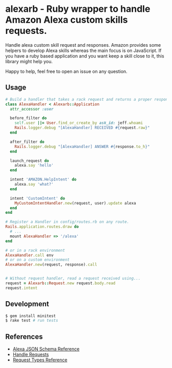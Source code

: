 
# alexarb - Ruby wrapper to handle Amazon Alexa custom skills requests.

Handle alexa custom skill request and responses. Amazon provides some helpers
to develop Alexa skills whereas the main focus is on JavaScript. If you have a
ruby based application and you want keep a skill close to it, this library
might help you.

Happy to help, feel free to open an issue on any question.

## Usage

```ruby
# Build a handler that takes a rack request and returns a proper response.
class AlexaHandler < Alexarb::Application
  attr_accessor :user

  before_filter do
    self.user ||= User.find_or_create_by ask_id: jeff.whoami
    Rails.logger.debug "[AlexaHandler] RECEIVED #{request.raw}"
  end

  after_filter do
    Rails.logger.debug "[AlexaHandler] ANSWER #{response.to_h}"
  end

  launch_request do
    alexa.say 'hello'
  end

  intent 'AMAZON.HelpIntent' do
    alexa.say 'what?'
  end

  intent 'CustomIntent' do
    MyCustomIntentHandler.new(request, user).update alexa
  end
end

# Register a Handler in config/routes.rb on any route.
Rails.application.routes.draw do
  # ...
  mount AlexaHandler => '/alexa'
end

# or in a rack environment
AlexaHandler.call env
# or on a custom environment
AlexaHandler.new(request, response).call


# Without request handler, read a request received using...
request = Alexarb::Request.new request.body.read
request.intent
```

## Development

```sh
$ gem install minitest
$ rake test # run tests
```

## References

- [Alexa JSON Schema Reference](https://developer.amazon.com/docs/custom-skills/request-and-response-json-reference.html)
- [Handle Requests](https://developer.amazon.com/docs/custom-skills/handle-requests-sent-by-alexa.html#request-verify)
- [Request Types Reference](https://developer.amazon.com/docs/custom-skills/request-types-reference.html)
